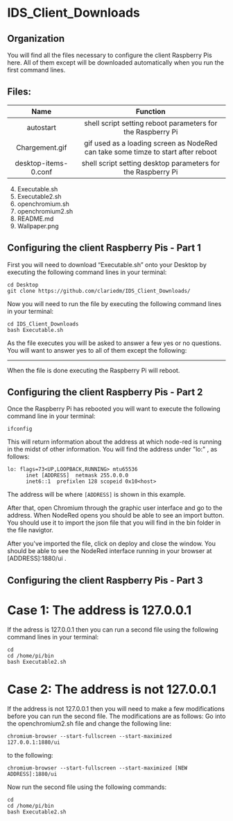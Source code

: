 # IDS_Client_Downloads
## Organization
You will find all the files necessary to configure the client Raspberry Pis here.
All of them except will be downloaded automatically when you run the first command lines.

## Files:
| Name | Function |
| :---: | :---: |
| autostart | shell script setting reboot parameters for the Raspberry Pi|
| Chargement.gif | gif used as a loading screen as NodeRed can take some timze to start after reboot |
| desktop-items-0.conf |shell script setting desktop parameters for the Raspberry Pi |
4. Executable.sh
5. Executable2.sh
6. openchromium.sh
7. openchromium2.sh
8. README.md
9. Wallpaper.png

## Configuring the client Raspberry Pis - Part 1
First you will need to download “Executable.sh” onto your Desktop by executing the following command lines in your terminal: 
```
cd Desktop
git clone https://github.com/clariedm/IDS_Client_Downloads/
```
Now you will need to run the file by executing the following command lines in your terminal:
```
cd IDS_Client_Downloads
bash Executable.sh
```
As the file executes you will be asked to answer a few yes or no questions. You will want to answer yes to all of them except the following:
______

When the file is done executing the Raspberry Pi will reboot.

## Configuring the client Raspberry Pis - Part 2
Once the Raspberry Pi has rebooted you will want to execute the following command line in your terminal:
```
ifconfig
```
This will return information about the address at which node-red is running in the midst of other information. You will find the address under "lo:" , as follows:
```
lo: flags=73<UP,LOOPBACK,RUNNING> mtu65536
      inet [ADDRESS]  netmask 255.0.0.0
      inet6::1  prefixlen 128 scopeid 0x10<host>
```
The address will be where ```[ADDRESS]``` is shown in this example.

After that, open Chromium through the graphic user interface and go to the address. When NodeRed opens you should be able to see an import button. You should use it to import the json file that you will find in the bin folder in the file navigtor. 

After you've imported the file, click on deploy and close the window. You should be able to see the NodeRed interface running in your browser at [ADDRESS]:1880/ui . 


## Configuring the client Raspberry Pis - Part 3
# Case 1: The address is 127.0.0.1
If the adress is 127.0.0.1 then you can run a second file using the following command lines in your terminal:
```
cd
cd /home/pi/bin
bash Executable2.sh
```

# Case 2: The address is not 127.0.0.1
If the address is not 127.0.0.1 then you will need to make a few modifications before you can run the second file. 
The modifications are as follows:
Go into the openchromium2.sh file and change the following line:
```
chromium-browser --start-fullscreen --start-maximized 127.0.0.1:1880/ui
```
to the following:
```
chromium-browser --start-fullscreen --start-maximized [NEW ADDRESS]:1880/ui
```
Now run the second file using the following commands:
```
cd
cd /home/pi/bin
bash Executable2.sh
```
